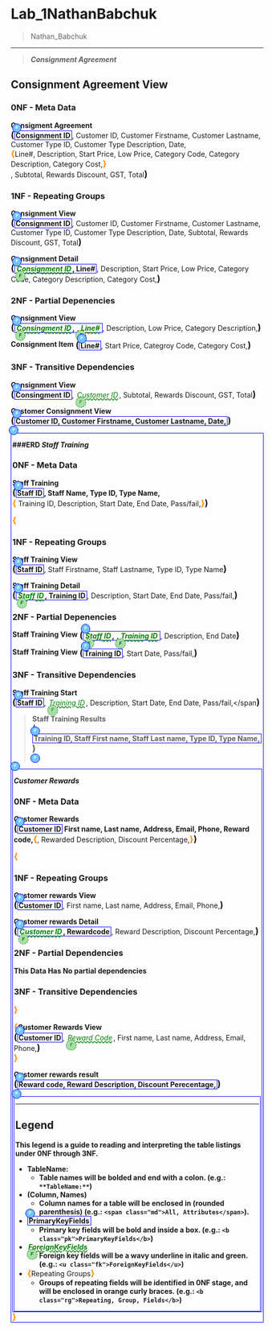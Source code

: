 # Lab_1NathanBabchuk

> Nathan_Babchuk

----

> ***Consignment Agreement***



## Consignment Agreement View

### 0NF - Meta Data

**Consigment Agreement** <span class="md"><b class="pk">Consignment ID</b>, Customer ID, Customer Firstname, Customer Lastname, Customer Type ID, Customer Type Description, Date, <b class="rg">Line#, Description, Start Price, Low Price, Category Code, Category Description, Category Cost,</b>, Subtotal, Rewards Discount, GST, Total</span>

### 1NF - Repeating Groups

**Consignment View** <span class="md"><b class="pk">Consignment ID</b>, Customer ID, Customer Firstname, Customer Lastname, Customer Type ID, Customer Type Description, Date, Subtotal, Rewards Discount, GST, Total</span>

**Consignment Detail** <span class="md"><b class="pk"><u class="fk">Consignment ID</u>, Line#</b>, Description, Start Price, Low Price, Category Code, Category Description, Category Cost,

### 2NF - Partial Depenencies

**Consignment View** <span class="md"><b class="pk"><u class="fk">Consingment ID</u>, <u class="fk">, Line#</u></b>, Description, Low Price, Category Description,</span>

**Consignment Item**  <span class="md"><b class="pk">Line#</b>, Start Price, Categroy Code, Category Cost,

### 3NF - Transitive Dependencies 

**Consignment View** <span class="md"><b class="pk">Consingment ID</b>, <u class="fk">Customer ID</u>, Subtotal, Rewards Discount, GST, Total</span>

**Customer Consignment View** <span class="md"><b class="pk">Customer ID, Customer Firstname, Customer Lastname, Date,</span>

###ERD
***Staff Training***
### 0NF - Meta Data

**Staff Training** <span class="md"><b class="pk">Staff ID</b>, Staff Name, Type ID,
 Type Name,  <b class="rg"> Training ID, Description, Start Date, End Date, Pass/fail,</span>

 ### 1NF - Repeating Groups

**Staff Training View** <span class="md"><b class="pk">Staff ID</b>, Staff Firstname, Staff Lastname, Type ID, Type Name</span>

**Staff Training Detail**  <span class="md"><b class="pk"><u class="fk">Staff ID</u>, Training ID</b>, Description, Start Date, End Date, Pass/fail,</span>

### 2NF - Partial Depenencies

**Staff Training View** <span class="md"><b class="pk"><u class="fk">Staff ID</u>, <u class="fk">, Training ID</u></b>, Description, End Date

**Staff Training View** <span class="md"><b class="pk">Training ID</b>, Start Date, Pass/fail,</span>

### 3NF - Transitive Dependencies 

**Staff Training Start** <span class="md"><b class="pk">Staff ID</b>, <u class="fk">Training ID</u>, Description, Start Date, End Date, Pass/fail,</span

>**Staff Training Results** <span class="md"><b class="pk">Training ID, Staff First name, Staff Last name, Type ID, Type Name, </span> 

***Customer Rewards***

### 0NF - Meta Data

**Customer Rewards** <span class="md"><b class="pk">Customer ID</b> First name, Last name, Address, Email, Phone, Reward code,<b class="rg">, Rewarded Description, Discount Percentage,

### 1NF - Repeating Groups

**Customer rewards View** <span class="md"><b class="pk">Customer ID</b>, First name, Last name, Address, Email, Phone,</span>

**Customer rewards Detail** <span class="md"><b class="pk"><u class="fk">Customer ID</u>, Rewardcode</b>, Reward Description, Discount Percentage,</span>

### 2NF - Partial Dependencies
**This Data Has No partial dependencies**

### 3NF - Transitive Dependencies 

**Customer Rewards View** <span class="md"><b class="pk">Customer ID</b>, <u class="fk">Reward Code</u>, First name, Last name, Address, Email, Phone,</spam></b>

**Customer rewards result** <span class="md"><b class="pk">Reward code, Reward Description, Discount Perecentage,</span>






<style>
.md {
    display: inline-block;
    vertical-align: top;
    white-space:normal;
}
.md::before {
    content: '(';
    font-size: 1.25em;
    font-weight: bold;
}
.md::after {
    content: ')';
    font-size: 1.25em;
    font-weight: bold;
}
.pk {
    font-weight: 700;
    display: inline-block;
    border: thin solid #00f;
    padding: 0 2px;
    position: relative;
}
.pk::before {
    content: 'P';
    font-size:.55em;
    font-weight: bold;
    color: white;
    background-color: #72c4f7;
    position: absolute;
    left: -5px;
    top: -15px;
    border-radius: 50%;
    border: solid thin blue;
    width: 1.4em;
    height: 1.4em;
    padding:3px;
    text-align:center;
}
.fk {
    color: green;
    font-style: italic;
    text-decoration: wavy underline green;
    padding: 0 2px;
    position: relative;
}
.fk::before {
    content: 'F';
    font-size:.65em;
    position: absolute;
    left: -1px;
    bottom: -17px;
    color:darkgreen;
    background-color: #a7dea7;
    border-radius: 50%;
    border: dashed thin green;
    width: 1.4em;
    height: 1.4em;
    padding:3px;
    text-align:center;
}
.rg::before {
    content: '\007B';
    color: darkorange;
    font-size: 1.2em;
    font-weight: bold;
}
.rg::after {
    content: '\007D';
    color: darkorange;
    font-size: 1.2em;
    font-weight: bold;
}
.rg {
    display: inline-block;
    color: inherit;
    font-size: 1em;
    font-weight: normal;
}
.note {
    font-weight: bold;
    color: brown;
    font-size: 1.1em;
}
</style>

----

## Legend

This legend is a guide to reading and interpreting the table listings under 0NF through 3NF.

- **TableName:**
  - Table names will be bolded and end with a colon. (e.g.: `**TableName:**`)
- (Column, Names)
  - Column names for a table will be enclosed in (rounded parenthesis) (e.g.: `<span class="md">All, Attributes</span>`).
- <b class="pk">PrimaryKeyFields</b>
  - Primary key fields will be bold and inside a box. (e.g.: `<b class="pk">PrimaryKeyFields</b>`)
- <u class="fk">ForeignKeyFields</u>
  - Foreign key fields will be a wavy underline in italic and green. (e.g.: `<u class="fk">ForeignKeyFields</u>`)
- <b class="rg">Repeating Groups</b>
  - Groups of repeating fields will be identified in 0NF stage, and will be enclosed in orange curly braces. (e.g.: `<b class="rg">Repeating, Group, Fields</b>`)
